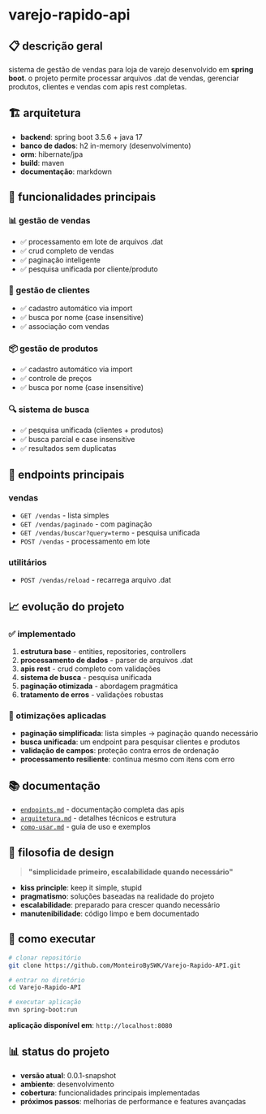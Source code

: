 # varejo-rapido-api

## 📋 descrição geral

sistema de gestão de vendas para loja de varejo desenvolvido em **spring boot**. o projeto permite processar arquivos .dat de vendas, gerenciar produtos, clientes e vendas com apis rest completas.

## 🏗️ arquitetura

- **backend**: spring boot 3.5.6 + java 17
- **banco de dados**: h2 in-memory (desenvolvimento)
- **orm**: hibernate/jpa
- **build**: maven
- **documentação**: markdown

## 🎯 funcionalidades principais

### 📊 gestão de vendas
- ✅ processamento em lote de arquivos .dat
- ✅ crud completo de vendas
- ✅ paginação inteligente
- ✅ pesquisa unificada por cliente/produto

### 👥 gestão de clientes
- ✅ cadastro automático via import
- ✅ busca por nome (case insensitive)
- ✅ associação com vendas

### 📦 gestão de produtos
- ✅ cadastro automático via import
- ✅ controle de preços
- ✅ busca por nome (case insensitive)

### 🔍 sistema de busca
- ✅ pesquisa unificada (clientes + produtos)
- ✅ busca parcial e case insensitive
- ✅ resultados sem duplicatas

## 🚀 endpoints principais

### vendas
- `GET /vendas` - lista simples
- `GET /vendas/paginado` - com paginação
- `GET /vendas/buscar?query=termo` - pesquisa unificada
- `POST /vendas` - processamento em lote

### utilitários
- `POST /vendas/reload` - recarrega arquivo .dat

## 📈 evolução do projeto

### ✅ implementado
1. **estrutura base** - entities, repositories, controllers
2. **processamento de dados** - parser de arquivos .dat
3. **apis rest** - crud completo com validações
4. **sistema de busca** - pesquisa unificada
5. **paginação otimizada** - abordagem pragmática
6. **tratamento de erros** - validações robustas

### 🔄 otimizações aplicadas
- **paginação simplificada**: lista simples → paginação quando necessário
- **busca unificada**: um endpoint para pesquisar clientes e produtos
- **validação de campos**: proteção contra erros de ordenação
- **processamento resiliente**: continua mesmo com itens com erro

## 📚 documentação

- [`endpoints.md`](./endpoints.md) - documentação completa das apis
- [`arquitetura.md`](./arquitetura.md) - detalhes técnicos e estrutura
- [`como-usar.md`](./como-usar.md) - guia de uso e exemplos

## 🎨 filosofia de design

> **"simplicidade primeiro, escalabilidade quando necessário"**

- **kiss principle**: keep it simple, stupid
- **pragmatismo**: soluções baseadas na realidade do projeto
- **escalabilidade**: preparado para crescer quando necessário
- **manutenibilidade**: código limpo e bem documentado

## 🔧 como executar

```bash
# clonar repositório
git clone https://github.com/MonteiroBySWK/Varejo-Rapido-API.git

# entrar no diretório
cd Varejo-Rapido-API

# executar aplicação
mvn spring-boot:run
```

**aplicação disponível em**: `http://localhost:8080`

## 📊 status do projeto

- **versão atual**: 0.0.1-snapshot
- **ambiente**: desenvolvimento
- **cobertura**: funcionalidades principais implementadas
- **próximos passos**: melhorias de performance e features avançadas
